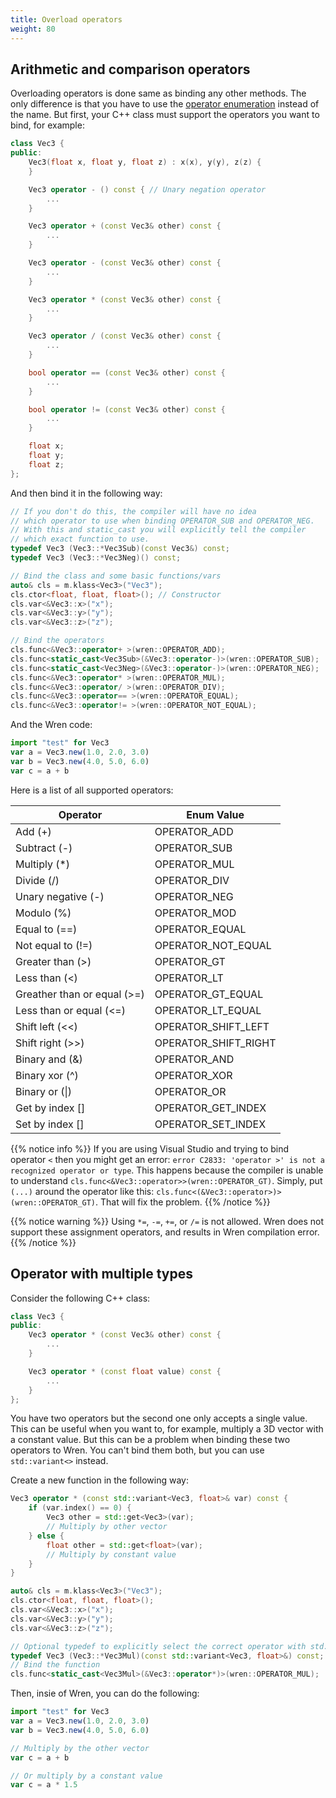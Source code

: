 ```yaml
---
title: Overload operators
weight: 80
---
```


## Arithmetic and comparison operators

Overloading operators is done same as binding any other methods. The only difference is that you have to use the [operator enumeration](https://matusnovak.github.io/wrenbind17/docs/doxygen/namespacewrenbind17.html#enum-foreignmethodoperator) instead of the name. But first, your C++ class must support the operators you want to bind, for example:

```cpp
class Vec3 {
public:
    Vec3(float x, float y, float z) : x(x), y(y), z(z) {
    }

    Vec3 operator - () const { // Unary negation operator
        ...
    }

    Vec3 operator + (const Vec3& other) const {
        ...
    }

    Vec3 operator - (const Vec3& other) const {
        ...
    }

    Vec3 operator * (const Vec3& other) const {
        ...
    }

    Vec3 operator / (const Vec3& other) const {
        ...
    }

    bool operator == (const Vec3& other) const {
        ...
    }

    bool operator != (const Vec3& other) const {
        ...
    }

    float x;
    float y;
    float z;
};
```

And then bind it in the following way:

```cpp
// If you don't do this, the compiler will have no idea
// which operator to use when binding OPERATOR_SUB and OPERATOR_NEG.
// With this and static_cast you will explicitly tell the compiler
// which exact function to use.
typedef Vec3 (Vec3::*Vec3Sub)(const Vec3&) const;
typedef Vec3 (Vec3::*Vec3Neg)() const;

// Bind the class and some basic functions/vars
auto& cls = m.klass<Vec3>("Vec3");
cls.ctor<float, float, float>(); // Constructor
cls.var<&Vec3::x>("x");
cls.var<&Vec3::y>("y");
cls.var<&Vec3::z>("z");

// Bind the operators
cls.func<&Vec3::operator+ >(wren::OPERATOR_ADD);
cls.func<static_cast<Vec3Sub>(&Vec3::operator-)>(wren::OPERATOR_SUB);
cls.func<static_cast<Vec3Neg>(&Vec3::operator-)>(wren::OPERATOR_NEG);
cls.func<&Vec3::operator* >(wren::OPERATOR_MUL);
cls.func<&Vec3::operator/ >(wren::OPERATOR_DIV);
cls.func<&Vec3::operator== >(wren::OPERATOR_EQUAL);
cls.func<&Vec3::operator!= >(wren::OPERATOR_NOT_EQUAL);
```

And the Wren code:

```js
import "test" for Vec3
var a = Vec3.new(1.0, 2.0, 3.0)
var b = Vec3.new(4.0, 5.0, 6.0)
var c = a + b
```

Here is a list of all supported operators:

| Operator | Enum Value |
| -------- | ---------- |
| Add (+)  | OPERATOR_ADD |
| Subtract (-) | OPERATOR_SUB |
| Multiply (*) | OPERATOR_MUL |
| Divide (/) | OPERATOR_DIV |
| Unary negative (-) | OPERATOR_NEG |
| Modulo (%) | OPERATOR_MOD |
| Equal to (==) | OPERATOR_EQUAL |
| Not equal to (!=) | OPERATOR_NOT_EQUAL |
| Greater than (>) | OPERATOR_GT |
| Less than (<) | OPERATOR_LT |
| Greather than or equal (>=) | OPERATOR_GT_EQUAL |
| Less than or equal (<=) | OPERATOR_LT_EQUAL |
| Shift left (<<) | OPERATOR_SHIFT_LEFT |
| Shift right (>>) | OPERATOR_SHIFT_RIGHT |
| Binary and (&) | OPERATOR_AND |
| Binary xor (^) | OPERATOR_XOR |
| Binary or (\|) | OPERATOR_OR |
| Get by index [] | OPERATOR_GET_INDEX |
| Set by index [] | OPERATOR_SET_INDEX |

{{% notice info %}}
If you are using Visual Studio and trying to bind operator `<` then you might get an error: `error C2833: 'operator >' is not a recognized operator or type`. This happens because the compiler is unable to understand `cls.func<&Vec3::operator>>(wren::OPERATOR_GT)`. Simply, put `(...)` around the operator like this: `cls.func<(&Vec3::operator>)>(wren::OPERATOR_GT)`. That will fix the problem.
{{% /notice %}}

{{% notice warning %}}
Using `*=`, `-=`, `+=`, or `/=` is not allowed. Wren does not support these assignment operators, and results in Wren compilation error.
{{% /notice %}}

## Operator with multiple types

Consider the following C++ class:

```cpp
class Vec3 {
public:
    Vec3 operator * (const Vec3& other) const {
        ...
    }

    Vec3 operator * (const float value) const {
        ...
    }
};
```

You have two operators but the second one only accepts a single value. This can be useful when you want to, for example, multiply a 3D vector with a constant value. But this can be a problem when binding these two operators to Wren. You can't bind them both, but you can use `std::variant<>` instead.

Create a new function in the following way:

```cpp
Vec3 operator * (const std::variant<Vec3, float>& var) const {
    if (var.index() == 0) {
        Vec3 other = std::get<Vec3>(var);
        // Multiply by other vector
    } else {
        float other = std::get<float>(var);
        // Multiply by constant value
    }
}

auto& cls = m.klass<Vec3>("Vec3");
cls.ctor<float, float, float>();
cls.var<&Vec3::x>("x");
cls.var<&Vec3::y>("y");
cls.var<&Vec3::z>("z");

// Optional typedef to explicitly select the correct operator with std::variant
typedef Vec3 (Vec3::*Vec3Mul)(const std::variant<Vec3, float>&) const;
// Bind the function
cls.func<static_cast<Vec3Mul>(&Vec3::operator*)>(wren::OPERATOR_MUL);
```

Then, insie of Wren, you can do the following:

```js
import "test" for Vec3
var a = Vec3.new(1.0, 2.0, 3.0)
var b = Vec3.new(4.0, 5.0, 6.0)

// Multiply by the other vector
var c = a + b

// Or multiply by a constant value
var c = a * 1.5
```
